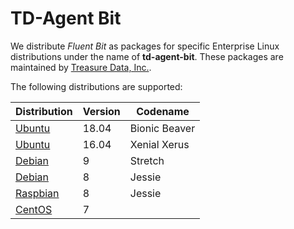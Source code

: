 # TD-Agent Bit

We distribute _Fluent Bit_ as packages for specific Enterprise Linux distributions under the name of __td-agent-bit__. These packages are maintained by
[Treasure Data, Inc.](https://www.treasuredata.com).

The following distributions are supported:

| Distribution                 | Version | Codename      |
|------------------------------|---------|---------------|
| [Ubuntu](ubuntu.md)          | 18.04   | Bionic Beaver |
| [Ubuntu](ubuntu.md)          | 16.04   | Xenial Xerus  |
| [Debian](debian.md)          |  9      | Stretch       |
| [Debian](debian.md)          |  8      | Jessie        |
| [Raspbian](raspberry_pi.md)  |  8      | Jessie        |
| [CentOS](redhat_centos.md)   |  7      | &nbsp;        |
